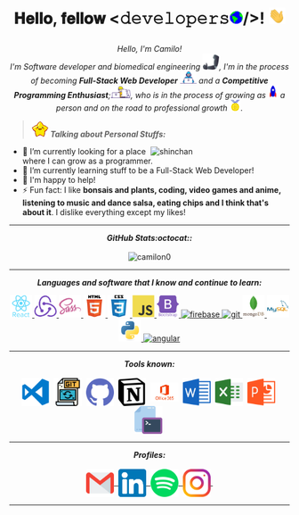 <h1 align="center"> 
  
  𝐇𝐞𝐥𝐥𝐨, 𝐟𝐞𝐥𝐥𝐨𝐰 <𝚍𝚎𝚟𝚎𝚕𝚘𝚙𝚎𝚛𝚜<img src="assets/gifs/Earth.gif" width="24px">/>! <img src="assets/gifs/Hi.gif" width="30px">
</h1>
<p align="center">
  <em>
    Hello, I'm Camilo! <br>
    I'm Software developer and biomedical engineering <img src="assets/gifs/mechanical-arm-people.gif" width="30px">, I'm in the process of becoming <b>Full-Stack Web Developer</b> <img src="assets/gifs/Developer.gif" width="30px"> and a <b>Competitive Programming Enthusiast</b>;<img src="assets/gifs/Designer.gif" width="36px">, who is in the process of growing as <img src="assets/gifs/Rocket.gif" width="18px"> a person and on the road to professional growth  <img src="assets/gifs/Medal.gif" width="20px">. 
    
  </em>
</p>

> <img src="assets/gifs/star.gif" width="30px">&nbsp;***Talking about Personal Stuffs:***

<img align="right" width=250px alt="shinchan" src="assets/gifs/aot-snk.gif" />

-   🔭 I’m currently looking for a place where I can grow as a programmer.
-   🌱 I’m currently learning stuff to be a Full-Stack Web Developer!
-   💬 I'm happy to help!
-   ⚡ Fun fact: I like **bonsais and plants, coding, video games and anime, listening to music and dance salsa, eating chips and I think that's about it**. I dislike everything except my likes!
<hr>

<p align = "center">
<i><b>GitHub Stats:octocat::</b></i><br><br>
  <img src="https://github-readme-stats.vercel.app/api?username=camilon0&bg_color=-45,25132E,DC0D4A,61A9A6,C5D6B5,98BE85&title_color=C197D2&text_color=ffffff&hide_border=true&show_icons=true&count_private=true" alt="camilon0" /></p>


<hr>

<p align="center">
<i><b>Languages and software that I know and continue to learn:</b></i> 
 <p align="center"> 
    <a href="https://reactjs.org/" target="_blank" rel="noreferrer"> <img src="https://raw.githubusercontent.com/devicons/devicon/master/icons/react/react-original-wordmark.svg" alt="react" width="40" height="40"/> </a> <a href="https://redux.js.org" target="_blank" rel="noreferrer"> <img src="https://raw.githubusercontent.com/devicons/devicon/master/icons/redux/redux-original.svg" alt="redux" width="40" height="40"/> </a> <a href="https://sass-lang.com" target="_blank" rel="noreferrer"> <img src="https://raw.githubusercontent.com/devicons/devicon/master/icons/sass/sass-original.svg" alt="sass" width="40" height="40"/> </a> <a href="https://www.w3.org/html/" target="_blank" rel="noreferrer"> <img src="https://raw.githubusercontent.com/devicons/devicon/master/icons/html5/html5-original-wordmark.svg" alt="html5" width="40" height="40"/> </a> <a href="https://www.w3schools.com/css/" target="_blank" rel="noreferrer"> <img src="https://raw.githubusercontent.com/devicons/devicon/master/icons/css3/css3-original-wordmark.svg" alt="css3" width="40" height="40"/> </a> <a href="https://developer.mozilla.org/en-US/docs/Web/JavaScript" target="_blank" rel="noreferrer"> <img src="https://raw.githubusercontent.com/devicons/devicon/master/icons/javascript/javascript-original.svg" alt="javascript" width="40" height="40"/> </a> <a href="https://getbootstrap.com" target="_blank" rel="noreferrer"> <img src="https://raw.githubusercontent.com/devicons/devicon/master/icons/bootstrap/bootstrap-plain-wordmark.svg" alt="bootstrap" width="40" height="40"/> </a> <a href="https://firebase.google.com/" target="_blank" rel="noreferrer"> <img src="https://www.vectorlogo.zone/logos/firebase/firebase-icon.svg" alt="firebase" width="40" height="40"/> </a> <a href="https://git-scm.com/" target="_blank" rel="noreferrer"> <img src="https://www.vectorlogo.zone/logos/git-scm/git-scm-icon.svg" alt="git" width="40" height="40"/> </a> <a href="https://www.mongodb.com/" target="_blank" rel="noreferrer"> <img src="https://raw.githubusercontent.com/devicons/devicon/master/icons/mongodb/mongodb-original-wordmark.svg" alt="mongodb" width="40" height="40"/> </a> <a href="https://www.mysql.com/" target="_blank" rel="noreferrer"> <img src="https://raw.githubusercontent.com/devicons/devicon/master/icons/mysql/mysql-original-wordmark.svg" alt="mysql" width="40" height="40"/> </a> <a href="https://www.python.org" target="_blank" rel="noreferrer"> <img src="https://raw.githubusercontent.com/devicons/devicon/master/icons/python/python-original.svg" alt="python" width="40" height="40"/> </a> <a href="https://angular.io" target="_blank" rel="noreferrer"> <img src="https://angular.io/assets/images/logos/angular/angular.svg" alt="angular" width="40" height="40"/> </a> </p>
  </p>

<hr>

<p align="center">
<i><b>Tools known:</b></i> 
  <br><br> 
  <img align="center" src="assets/tools/vs-code.png" width="50px" />&nbsp;
  <img align="center" src="assets/tools/git.svg" width="50px" />&nbsp;
  <img align="center" src="assets/tools/github.svg" width="50px" />&nbsp;
  <img align="center" src="assets/tools/notion.png" width="50px" />&nbsp;
  <img align="center" src="assets/tools/office365.png" width="50px" />&nbsp;
  <img align="center" src="assets/tools/word.svg" width="50px" />&nbsp;
  <img align="center" src="assets/tools/excel.svg" width="50px" />&nbsp;
  <img align="center" src="assets/tools/powerpoint.svg" width="50px" />&nbsp;
  <img align="center" src="assets/tools/cmd.svg" width="50px" />&nbsp;  
</p>

<hr>

<p align = "center">
  <i><b>Profiles:</b></i><br><br>
  <a href="mailto:kmilo8433@gmail.com">
    <img align="center" alt="Camilo @Mail" width="50px" src="assets/handles/gmail.svg" />&nbsp;
  </a>
  <a href="https://www.linkedin.com/in/camilo0">
    <img align="center" alt="Camilo @LinkedIN" width="50px" src="assets/handles/linkedin.svg" />&nbsp;
  </a>
  <a href="https://open.spotify.com/user/y9lp3dgc8httjjgv2m7ywiys2">
    <img align="center" alt="Spotify" width="50px" src="assets/handles/spotify.png" />&nbsp;
  </a>
  <a href="https://www.instagram.com/camilongarcia">
    <img align="center" alt="Camilo @Instagram" width="50px" src="assets/handles/instagram.svg" />&nbsp;
  </a> 
</p>

<hr>
